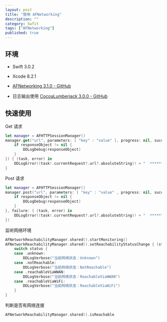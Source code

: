 ```yaml
---
layout: post
title: "使用 AFNetworking"
description: ""
category: Swfit
tags: ["AFNetworking"]
published: true
---
```


## 环境

* Swift 3.0.2

* Xcode 8.2.1

* [AFNetworking 3.1.0 - GitHub](https://github.com/AFNetworking/AFNetworking)

* 日志输出使用 [CocoaLumberjack 3.0.0 - GitHub](https://github.com/CocoaLumberjack/CocoaLumberjack)

## 快速使用

Get 请求

```swift
let manager = AFHTTPSessionManager()
manager.get("url", parameters: [ "key" : "value" ], progress: nil, success: { (task, responseObject) in
    if responseObject != nil {
        DDLogDebug(responseObject)
    }
}) { (task, error) in
    DDLogError((task!.currentRequest?.url?.absoluteString)! + "  ******  error:\r" + error.localizedDescription)
}
```

Post 请求

```swift
let manager = AFHTTPSessionManager()
manager.post("url", parameters: [ "key" : "value" , progress: nil, success: { (task, responseObject) in
    if responseObject != nil {
        DDLogDebug(responseObject)
    }
}, failure: { (task, error) in
    DDLogError((task!.currentRequest?.url?.absoluteString)! + "  ******  error:\r" + error.localizedDescription)
})
```

监听网络环境

```swift
AFNetworkReachabilityManager.shared().startMonitoring()
AFNetworkReachabilityManager.shared().setReachabilityStatusChange { (status) in
    switch status {
    case .unknown:
        DDLogVerbose("当前网络状态：Unknown")
    case .notReachable:
        DDLogVerbose("当前网络状态：NotReachable")
    case .reachableViaWWAN:
        DDLogVerbose("当前网络状态：ReachableViaWWAN")
    case .reachableViaWiFi:
        DDLogVerbose("当前网络状态：ReachableViaWiFi")
    }
}
```

判断是否有网络连接

```swift
AFNetworkReachabilityManager.shared().isReachable
```